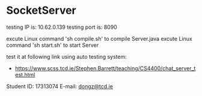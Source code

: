 # SocketServer

testing IP is: 10.62.0.139
testing port is: 8090

excute Linux command 'sh compile.sh' to compile Server.java
excute Linux command 'sh start.sh' to start Server

test it at following link using auto testing system:
  - https://www.scss.tcd.ie/Stephen.Barrett/teaching/CS4400/chat_server_test.html

Student ID: 17313074
E-mail: dongz@tcd.ie
